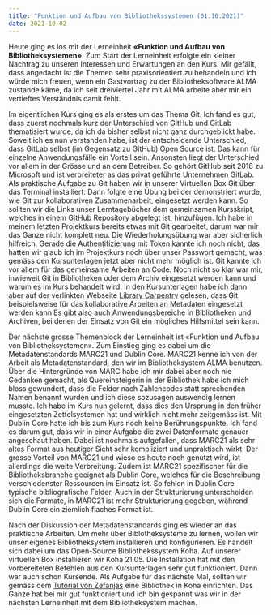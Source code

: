 ```yaml
---
title: "Funktion und Aufbau von Bibliothekssystemen (01.10.2021)"
date: 2021-10-02
---
```

Heute ging es los mit der Lerneinheit **«Funktion und Aufbau von Bibliotheksystemen»**. Zum Start der Lerneinheit erfolgte ein kleiner Nachtrag zu unseren Interessen und Erwartungen an den Kurs. Mir gefällt, dass angedacht ist die Themen sehr praxisorientiert zu behandeln und ich würde mich freuen, wenn ein Gastvortrag zu der Bibliotheksoftware ALMA zustande käme, da ich seit dreiviertel Jahr mit ALMA arbeite aber mir ein vertieftes Verständnis damit fehlt. 

Im eigentlichen Kurs ging es als erstes um das Thema Git. Ich fand es gut, dass zuerst nochmals kurz der Unterschied von GitHub und GitLab thematisiert wurde, da ich da bisher selbst nicht ganz durchgeblickt habe. Soweit ich es nun verstanden habe, ist der entscheidende Unterschied, dass GitLab selbst (im Gegensatz zu GitHub) Open Source ist. Das kann für einzelne Anwendungsfälle ein Vorteil sein. Ansonsten liegt der Unterschied vor allem in der Grösse und an dem Betreiber. So gehört GitHub seit 2018 zu Microsoft und ist verbreiteter as das privat geführte Unternehmen GitLab. 
Als praktische Aufgabe zu Git haben wir in unserer Virtuellen Box Git über das Terminal installiert. Dann folgte eine Übung bei der demonstriert wurde, wie Git zur kollaborativen Zusammenarbeit, eingesetzt werden kann. So sollten wir die Links unser Lerntagebücher dem gemeinsamen Kursskript, welches in einem GitHub Repository abgelegt ist, hinzufügen. Ich habe in meinem letzten Projektkurs bereits etwas mit Git gearbeitet, darum war mir das Ganze nicht komplett neu. Die Wiederholungsübung war aber sicherlich hilfreich. Gerade die Authentifizierung mit Token kannte ich noch nicht, das hatten wir glaub ich im Projektkurs noch über unser Passwort gemacht, was gemäss den Kursunterlagen jetzt aber nicht mehr möglich ist.
Git kannte ich vor allem für das gemeinsame Arbeiten an Code. Noch nicht so klar war mir, inwieweit Git in Bibliotheken oder dem Archiv eingesetzt werden kann und warum es im Kurs behandelt wird. In den Kursunterlagen habe ich dann aber auf der verlinkten Webseite [Library Carpentry](https://librarycarpentry.org/lc-git/01-what-is-git/index.html) gelesen, dass Git beispielsweise für das kollaborative Arbeiten an Metadaten eingesetzt werden kann Es gibt also auch Anwendungsbereiche in Bibliotheken und Archiven, bei denen der Einsatz von Git ein mögliches Hilfsmittel sein kann.

Der nächste grosse Themenblock der Lerneinheit ist «Funktion und Aufbau von Bibliotheksystemen». Zum Einstieg ging es dabei um die Metadatenstandards MARC21 und Dublin Core. MARC21 kenne ich von der Arbeit als Metadatenstandard, den wir im Bibliotheksystem ALMA benutzen. Über die Hintergründe von MARC habe ich mir dabei aber noch nie Gedanken gemacht, als Quereinsteigerin in der Bibliothek habe ich mich bloss gewundert, dass die Felder nach Zahlencodes statt sprechenden Namen benannt wurden und ich diese sozusagen auswendig lernen musste. Ich habe im Kurs nun gelernt, dass dies den Ursprung in den früher eingesetzten Zettelsystemen hat und wirklich nicht mehr zeitgemäss ist. Mit Dublin Core hatte ich bis zum Kurs noch keine Berührungspunkte. Ich fand es darum gut, dass wir in einer Aufgabe die zwei Datenformate genauer angeschaut haben. Dabei ist nochmals aufgefallen, dass MARC21 als sehr altes Format aus heutiger Sicht sehr kompliziert und unpraktisch wirkt. Der grosse Vorteil von MARC21 und wieso es heute noch genutzt wird, ist allerdings die weite Verbreitung. Zudem ist MARC21 spezifischer für die Bibliotheksbranche geeignet als Dublin Core, welches für die Beschreibung verschiedenster Ressourcen im Einsatz ist. So fehlen in Dublin Core typische bibliografische Felder. Auch in der Strukturierung unterscheiden sich die Formate, in MARC21 ist mehr Strukturierung gegeben, während Dublin Core ein ziemlich flaches Format ist.

Nach der Diskussion der Metadatenstandards ging es wieder an das praktische Arbeiten. Um mehr über Biblotheksysteme zu lernen, wollen wir unser eigenes Bibliotheksystem installieren und konfigurieren. Es handelt sich dabei um das Open-Source Bibliothekssystem Koha. Auf unserer virtuellen Box installieren wir Koha 21.05. Die Installation hat mit den vorbereiteten Befehlen aus den Kursunterlagen sehr gut funktioniert. Dann war auch schon Kursende. Als Aufgabe für das nächste Mal, sollten wir gemäss dem [Tutorial von Zefanjas](https://zefanjas.de/wie-man-koha-installiert-und-fuer-schulen-einrichtet-teil-1/) eine Bibliothek in Koha einrichten. Das Ganze hat bei mir gut funktioniert und ich bin gespannt was wir in der nächsten Lerneinheit mit dem Bibliotheksystem machen.
